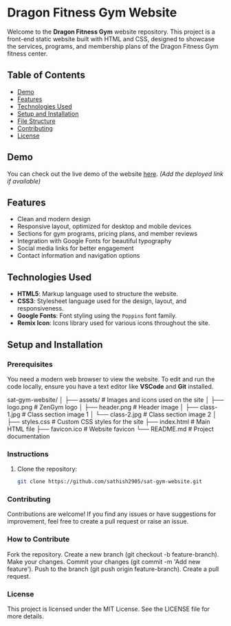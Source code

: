 # Dragon Fitness Gym Website

Welcome to the **Dragon Fitness Gym** website repository. This project is a front-end static website built with HTML and CSS, designed to showcase the services, programs, and membership plans of the Dragon Fitness Gym fitness center.

## Table of Contents
- [Demo](#demo)
- [Features](#features)
- [Technologies Used](#technologies-used)
- [Setup and Installation](#setup-and-installation)
- [File Structure](#file-structure)
- [Contributing](#contributing)
- [License](#license)

## Demo
You can check out the live demo of the website [here](#). *(Add the deployed link if available)*

## Features
- Clean and modern design
- Responsive layout, optimized for desktop and mobile devices
- Sections for gym programs, pricing plans, and member reviews
- Integration with Google Fonts for beautiful typography
- Social media links for better engagement
- Contact information and navigation options

## Technologies Used
- **HTML5**: Markup language used to structure the website.
- **CSS3**: Stylesheet language used for the design, layout, and responsiveness.
- **Google Fonts**: Font styling using the `Poppins` font family.
- **Remix Icon**: Icons library used for various icons throughout the site.

## Setup and Installation

### Prerequisites
You need a modern web browser to view the website. To edit and run the code locally, ensure you have a text editor like **VSCode** and **Git** installed.

sat-gym-website/
│
├── assets/           # Images and icons used on the site
│   ├── logo.png      # ZenGym logo
│   ├── header.png    # Header image
│   ├── class-1.jpg   # Class section image 1
│   └── class-2.jpg   # Class section image 2
│
├── styles.css        # Custom CSS styles for the site
├── index.html        # Main HTML file
├── favicon.ico       # Website favicon
└── README.md         # Project documentation


### Instructions
1. Clone the repository:
   ```bash
   git clone https://github.com/sathish2905/sat-gym-website.git


### Contributing
Contributions are welcome! If you find any issues or have suggestions for improvement, feel free to create a pull request or raise an issue.

### How to Contribute
Fork the repository.
Create a new branch (git checkout -b feature-branch).
Make your changes.
Commit your changes (git commit -m 'Add new feature').
Push to the branch (git push origin feature-branch).
Create a pull request.

### License
This project is licensed under the MIT License. See the LICENSE file for more details.